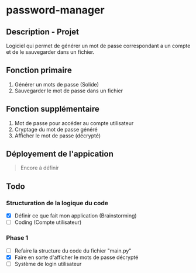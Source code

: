 # password-manager

## Description - Projet
Logiciel qui permet de générer un mot de passe correspondant a un compte et de le sauvegarder dans un fichier. 

## Fonction primaire
1. Générer un mots de passe (Solide)
2. Sauvegarder le mot de passe dans un fichier

## Fonction supplémentaire
1. Mot de passe pour accéder au compte utilisateur
2. Cryptage du mot de passe généré
3. Afficher le mot de passe (décrypté)

## Déployement de l'appication
> Encore à définir

## Todo
### Structuration de la logique du code
- [x] Définir ce que fait mon application (Brainstorming)
- [ ] Coding (Compte utilisateur)

### Phase 1
- [ ] Refaire la structure du code du fichier "main.py"
- [x] Faire en sorte d'afficher le mots de passe décrypté
- [ ] Système de login utilisateur